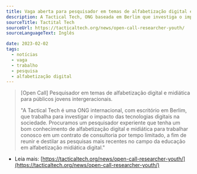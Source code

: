 ```yaml
---
title: Vaga aberta para pesquisador em temas de alfabetização digital e midiática para públicos jovens intergeracionais
description: A Tactical Tech, ONG baseada em Berlim que investiga o impacto das tecnologias digtais na sociedade, está procurando  um pesquisador  especializado em alfabetização digital e midiática. 
sourceTitle: Tactital Tech
sourceUrl: https://tacticaltech.org/news/open-call-researcher-youth/
sourceLanguageText: Inglês

date: 2023-02-02
tags: 
  - notícias
  - vaga
  - trabalho
  - pesquisa
  - alfabetização digital
---
```


> [Open Call] Pesquisador em temas de alfabetização digital e midiática para públicos jovens intergeracionais.
>
> "A Tactical Tech é uma ONG internacional, com escritório em Berlim, que trabalha para investigar o impacto das tecnologias digitais na sociedade. Procuramos um pesquisador experiente que tenha um bom conhecimento de alfabetização digital e midiática para trabalhar conosco em um contrato de consultoria por tempo limitado, a fim de reunir e destilar as pesquisas mais recentes no campo da educação em alfabetização midiática digital."


* Leia mais: [https://tacticaltech.org/news/open-call-researcher-youth/](https://tacticaltech.org/news/open-call-researcher-youth/)


